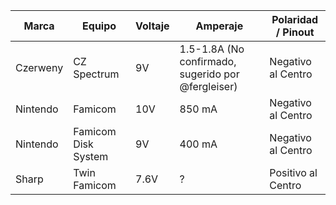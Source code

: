 | Marca  | Equipo | Voltaje | Amperaje | Polaridad / Pinout |
| ------------- | ------------- | ------------- | ------------- | ------------- |
| Czerweny  | CZ Spectrum  |9V  | 1.5-1.8A (No confirmado, sugerido por @fergleiser)  | Negativo al Centro  |
| Nintendo  | Famicom  | 10V  | 850 mA  | Negativo al Centro  |
| Nintendo  | Famicom  Disk System | 9V  | 400 mA  | Negativo al Centro  |
| Sharp  | Twin Famicom  | 7.6V  | ?  | Positivo al Centro  |
